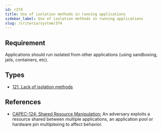 ```yaml
---
id: r374
title: Use of isolation methods in running applications
sidebar_label: Use of isolation methods in running applications
slug: /criteria/system/374
---
```


## Requirement

Applications should run isolated
from other applications
(using sandboxing, jails, containers, etc).

## Types

- [121. Lack of isolation methods](/types/121)

## References

- [CAPEC-124: Shared Resource Manipulation:](https://capec.mitre.org/data/definitions/124.html)
An adversary exploits a resource shared
between multiple applications,
an application pool
or hardware pin multiplexing
to affect behavior.
